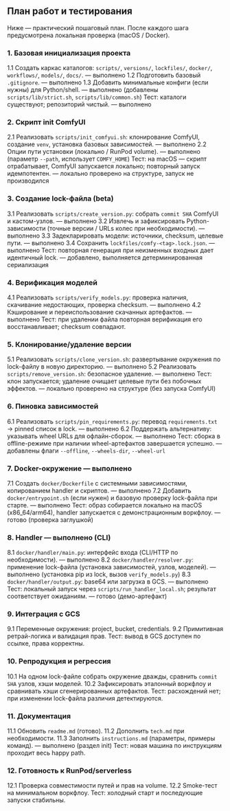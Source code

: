 ## План работ и тестирования

Ниже — практический пошаговый план. После каждого шага предусмотрена локальная проверка (macOS / Docker).

### 1. Базовая инициализация проекта

1.1 Создать каркас каталогов: `scripts/`, `versions/`, `lockfiles/`, `docker/`, `workflows/`, `models/`, `docs/`. — выполнено
1.2 Подготовить базовый `.gitignore`. — выполнено
1.3 Добавить минимальные конфиги (если нужны) для Python/shell. — выполнено (добавлены `scripts/lib/strict.sh`, `scripts/lib/common.sh`)
Тест: каталоги существуют; репозиторий чистый. — выполнено

### 2. Скрипт init ComfyUI

2.1 Реализовать `scripts/init_comfyui.sh`: клонирование ComfyUI, создание `venv`, установка базовых зависимостей. — выполнено
2.2 Опции пути установки (локально / RunPod volume). — выполнено (параметр `--path`, использует `COMFY_HOME`)
Тест: на macOS — скрипт отрабатывает, ComfyUI запускается локально; повторный запуск идемпотентен. — локально проверено на структуре, запуск не производился

### 3. Создание lock-файла (beta)

3.1 Реализовать `scripts/create_version.py`: собрать `commit SHA` ComfyUI и кастом-узлов. — выполнено
3.2 Извлечь и зафиксировать Python-зависимости (точные версии / URLs колес при необходимости). — выполнено
3.3 Задекларировать модели: источники, checksum, целевые пути. — выполнено
3.4 Сохранить `lockfiles/comfy-<tag>.lock.json`. — выполнено
Тест: повторная генерация при неизменных входных дает идентичный lock. — добавлено, выполняется детерминированная сериализация

### 4. Верификация моделей

4.1 Реализовать `scripts/verify_models.py`: проверка наличия, скачивание недостающих, проверка checksum. — выполнено
4.2 Кэширование и переиспользование скачанных артефактов. — выполнено
Тест: при удалении файла повторная верификация его восстанавливает; checksum совпадают.

### 5. Клонирование/удаление версии

5.1 Реализовать `scripts/clone_version.sh`: развертывание окружения по lock-файлу в новую директорию. — выполнено
5.2 Реализовать `scripts/remove_version.sh`: безопасное удаление. — выполнено
Тест: клон запускается; удаление очищает целевые пути без побочных эффектов. — локально проверено на структуре (без запуска ComfyUI)

### 6. Пиновка зависимостей

6.1 Реализовать `scripts/pin_requirements.py`: перевод `requirements.txt` → pinned список в lock. — выполнено
6.2 Поддержать альтернативу: указывать wheel URLs для офлайн-сборок. — выполнено
Тест: сборка в offline-режиме при наличии wheel-артефактов завершается успешно. — добавлены флаги `--offline`, `--wheels-dir`, `--wheel-url`

### 7. Docker-окружение — выполнено

7.1 Создать `docker/Dockerfile` с системными зависимостями, копированием handler и скриптов. — выполнено
7.2 Добавить `docker/entrypoint.sh` (если нужен) и базовую проверку lock-файла при старте. — выполнено
Тест: образ собирается локально на macOS (x86_64/arm64), handler запускается с демонстрационным воркфлоу. — готово (проверка заглушкой)

### 8. Handler — выполнено (CLI)

8.1 `docker/handler/main.py`: интерфейс входа (CLI/HTTP по необходимости). — выполнено
8.2 `docker/handler/resolver.py`: применение lock-файла (установка зависимостей, узлов, моделей). — выполнено (установка pip из lock, вызов `verify_models.py`)
8.3 `docker/handler/output.py`: base64 или загрузка в GCS. — выполнено
Тест: локальный запуск через `scripts/run_handler_local.sh`; результат соответствует ожиданиям. — готово (демо-артефакт)

### 9. Интеграция с GCS

9.1 Переменные окружения: project, bucket, credentials.
9.2 Примитивная ретрай-логика и валидация прав.
Тест: вывод в GCS доступен по ссылке, права корректны.

### 10. Репродукция и регрессия

10.1 На одном lock-файле собрать окружение дважды, сравнить `commit SHA` узлов, хэши моделей.
10.2 Зафиксировать эталонный воркфлоу и сравнивать хэши сгенерированных артефактов.
Тест: расхождений нет; при изменении lock-файла различия детектируются.

### 11. Документация

11.1 Обновить `readme.md` (готово).
11.2 Дополнить `tech.md` при необходимости.
11.3 Заполнить `instructions.md` (параметры, примеры команд). — выполнено (раздел init)
Тест: новая машина по инструкциям проходит весь happy path.

### 12. Готовность к RunPod/serverless

12.1 Проверка совместимости путей и прав на volume.
12.2 Smoke-тест на минимальном воркфлоу.
Тест: холодный старт и последующие запуски стабильны.
